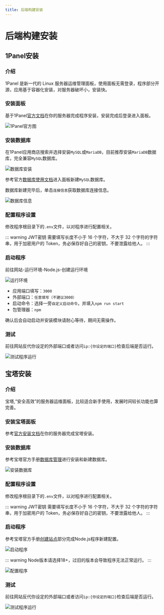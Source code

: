 ```yaml
---
title: 后端构建安装
---
```

# 后端构建安装<Badge type="tip" text="Build install" vertical="top" />

## 1Panel安装

### 介绍

1Panel 是新一代的 Linux 服务器运维管理面板，使用面板无需登录，程序部分开源，应用基于容器化安装，对服务器破坏小，安装快。

### 安装面板

基于1Panel[官方文档](https://1panel.cn/docs/installation/online_installation/)在你的服务器完成程序安装，安装完成后登录进入面板。

![1Panel官方图](./picture/api/1panel1.png)

### 安装数据库

在1Panel应用商店搜索并选择安装`MySQL`或`MariaDB`，目前推荐安装`MariaDB`数据库，完全兼容`MySQL`数据库。

![数据库安装](./picture/api/1panel2.png)

参考官方[数据库使用文档](https://1panel.cn/docs/user_manual/databases/mysql/)进入面板新建`MySQL`数据库。

数据库新建完毕后，单击`连接信息`获取数据库连接信息。

![数据库信息](./picture/api/1panel3.png)

### 配置程序设置

修改程序根目录下的`.env`文件，以对程序进行配置相关。

::: warning
JWT密钥 需要填写长度不小于 16 个字符，不大于 32 个字符的字符串，用于加密用户的 Token，务必保存好自己的密钥，不要泄露给他人。
:::

### 启动程序

前往网站-运行环境-Node.js-创建运行环境

![运行环境](picture/api/1panel4.png)

- 应用端口填写：`3000`
- 外部端口：`任意填写（不建议3000）`
- 启动命令：选择一旁`自定义启动命令`，并填入`npm run start`
- 包管理器：`npm`

确认后会自动启动并安装模块请耐心等待，期间无需操作。

### 测试

前往网站反代你设定的外部端口或者访问`ip:{你设定的端口}`检查后端是否运行。

![测试程序运行](picture/api/1panel5.png)

## 宝塔安装

### 介绍

宝塔,“安全高效”的服务器运维面板，比较适合新手使用，发展时间较长功能也算完善。

### 安装宝塔面板

参考[官方安装文档](https://www.bt.cn/new/download.html)在你的服务器完成宝塔安装。

### 安装数据库

参考宝塔官方手册[数据库管理](https://www.kancloud.cn/chudong/bt2017/424247)进行安装和新建数据库。

![安装数据库](picture/api/bt1.png)

### 配置程序设置

修改程序根目录下的`.env`文件，以对程序进行配置相关。

::: warning
JWT密钥 需要填写长度不小于 16 个字符，不大于 32 个字符的字符串，用于加密用户的 Token，务必保存好自己的密钥，不要泄露给他人。
:::

### 启动程序

参考宝塔官方手册[创建站点](https://www.kancloud.cn/chudong/bt2017/3130614)部分完成Node.js程序新建配置。

![启动程序](picture/api/bt2.png)

::: warning
Node版本请选择18+，过旧的版本会导致程序无法正常运行。
:::

![配置程序](picture/api/bt3.png)

### 测试

前往网站反代你设定的外部端口或者访问`ip:{你设定的端口}`检查后端是否运行。

![测试程序运行](picture/api/1panel5.png)